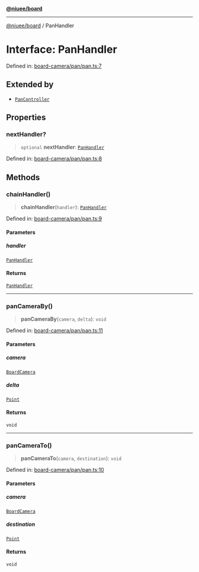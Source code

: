 [**@niuee/board**](../README.md)

***

[@niuee/board](../globals.md) / PanHandler

# Interface: PanHandler

Defined in: [board-camera/pan/pan.ts:7](https://github.com/niuee/board/blob/a0a1179721d4f4b943b6a9bc156753ac9737e502/src/board-camera/pan/pan.ts#L7)

## Extended by

- [`PanController`](PanController.md)

## Properties

### nextHandler?

> `optional` **nextHandler**: [`PanHandler`](PanHandler.md)

Defined in: [board-camera/pan/pan.ts:8](https://github.com/niuee/board/blob/a0a1179721d4f4b943b6a9bc156753ac9737e502/src/board-camera/pan/pan.ts#L8)

## Methods

### chainHandler()

> **chainHandler**(`handler`): [`PanHandler`](PanHandler.md)

Defined in: [board-camera/pan/pan.ts:9](https://github.com/niuee/board/blob/a0a1179721d4f4b943b6a9bc156753ac9737e502/src/board-camera/pan/pan.ts#L9)

#### Parameters

##### handler

[`PanHandler`](PanHandler.md)

#### Returns

[`PanHandler`](PanHandler.md)

***

### panCameraBy()

> **panCameraBy**(`camera`, `delta`): `void`

Defined in: [board-camera/pan/pan.ts:11](https://github.com/niuee/board/blob/a0a1179721d4f4b943b6a9bc156753ac9737e502/src/board-camera/pan/pan.ts#L11)

#### Parameters

##### camera

[`BoardCamera`](BoardCamera.md)

##### delta

[`Point`](../type-aliases/Point.md)

#### Returns

`void`

***

### panCameraTo()

> **panCameraTo**(`camera`, `destination`): `void`

Defined in: [board-camera/pan/pan.ts:10](https://github.com/niuee/board/blob/a0a1179721d4f4b943b6a9bc156753ac9737e502/src/board-camera/pan/pan.ts#L10)

#### Parameters

##### camera

[`BoardCamera`](BoardCamera.md)

##### destination

[`Point`](../type-aliases/Point.md)

#### Returns

`void`
